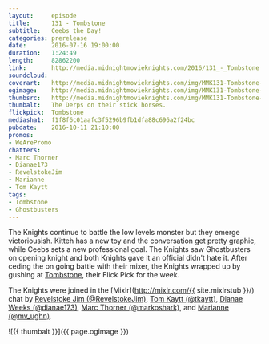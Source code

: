 ```yaml
---
layout:     episode
title:      131 - Tombstone
subtitle:   Ceebs the Day!
categories: prerelease
date:       2016-07-16 19:00:00
duration:   1:24:49
length:		82862200
link:       http://media.midnightmovieknights.com/2016/131_-_Tombstone.m4a
soundcloud:
coverart:   http://media.midnightmovieknights.com/img/MMK131-Tombstone-1400x1400.png
ogimage:    http://media.midnightmovieknights.com/img/MMK131-Tombstone-750x750.png
thumbsrc:   http://media.midnightmovieknights.com/img/MMK131-Tombstone-200x200.png
thumbalt:	The Derps on their stick horses.
flickpick:  Tombstone
mediasha1:	f1f8f6c01aafc3f5296b9fb1dfa88c696a2f24bc
pubdate:    2016-10-11 21:10:00
promos:
- WeArePromo
chatters:
- Marc Thorner
- Dianae173
- RevelstokeJim
- Marianne
- Tom Kaytt
tags:
- Tombstone
- Ghostbusters
---
```

The Knights continue to battle the low levels monster but they emerge victoriousish. Kitteh has a new toy and the conversation get pretty graphic, while Ceebs sets a new professional goal. The Knights saw Ghostbusters on opening knight and both Knights gave it an official didn't hate it. After ceding the on going battle with their mixer, the Knights wrapped up by gushing at [Tombstone](http://www.imdb.com/title/tt0108358/), their Flick Pick for the week.

The Knights were joined in the [Mixlr](http://mixlr.com/{{ site.mixlrstub }}/) chat by [Revelstoke Jim (@RevelstokeJim)](https://twitter.com/RevelstokeJim), [Tom Kaytt (@tkaytt)](https://twitter.com/tkaytt), [Dianae Weeks (@dianae173)](https://twitter.com/dianae173), [Marc Thorner (@markoshark)](https://twitter.com/markoshark), and [Marianne (@mv_ughn)](https://twitter.com/mv_ughn).

![{{ thumbalt }}]({{ page.ogimage }})
